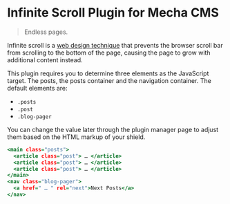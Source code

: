 Infinite Scroll Plugin for Mecha CMS
====================================

> Endless pages.

Infinite scroll is a [web design technique](https://en.wiktionary.org/wiki/infinite_scroll) that prevents the browser scroll bar from scrolling to the bottom of the page, causing the page to grow with additional content instead.

This plugin requires you to determine three elements as the JavaScript target. The posts, the posts container and the navigation container. The default elements are:

 - `.posts`
 - `.post`
 - `.blog-pager`

You can change the value later through the plugin manager page to adjust them based on the HTML markup of your shield.

~~~ .html
<main class="posts">
  <article class="post"> … </article>
  <article class="post"> … </article>
  <article class="post"> … </article>
</main>
<nav class="blog-pager">
  <a href=" … " rel="next">Next Posts</a>
</nav>
~~~